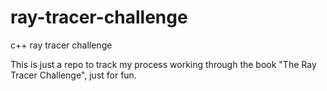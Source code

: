 # ray-tracer-challenge
c++ ray tracer challenge

This is just a repo to track my process working through the book "The Ray Tracer Challenge", just for fun.
